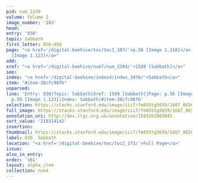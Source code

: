 ```yaml
---
pid: num_1239
volume: Volume 2
image_number: '183'
head:
entry: '930'
topic: Sabbath
first_letter: 926-950
page: "<a href='/digital-beehive/toc/toc1_107/'>p.56 [Image 1.118]</a>|<a href='/digital-beehive/toc/toc1_113/'>p.59
  [Image 1.123]</a>"
add:
xref: "<a href='/digital-beehive/num7/num_2384/'>1589 [Sabbath]</a>"
see:
index: "<a href='/digital-beehive/index4/index_3476/'>Sabbath</a>"
item: "#item-38cfc98fb"
unparsed:
line: 'Entry: 930|Topic: Sabbath|Xref: 1589 [Sabbath]|Page: p.56 [Image 1.118]|Page:
  p.59 [Image 1.123]|Index: Sabbath|#item-38cfc98fb'
selection: https://stacks.stanford.edu/image/iiif/fm855tg5659/1607_0650/393,4142,2812,855/full/0/default.jpg
full_image: https://stacks.stanford.edu/image/iiif/fm855tg5659/1607_0650/full/full/0/default.jpg
annotation_uri: http://dev.llgc.org.uk/annotation/1583262069845
sort_value: '218314142'
insertion:
thumbnail: https://stacks.stanford.edu/image/iiif/fm855tg5659/1607_0650/393,4142,600,180/250,/0/default.jpg
label: 930. Sabbath
location: "<a href='/digital-beehive/toc/toc2_173/'>Full Page</a>"
issue:
also_in_entry:
order: '161'
layout: alpha_item
collection: num4
---
```

